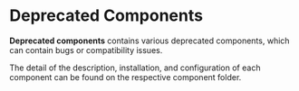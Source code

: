 # Deprecated Components

**Deprecated components** contains various deprecated components, which can contain bugs or compatibility issues.

The detail of the description, installation, and configuration of each component can be found on the respective component folder.
